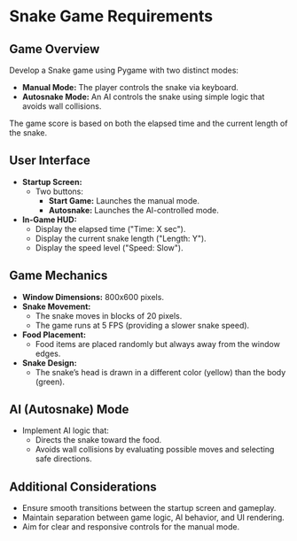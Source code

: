 # Snake Game Requirements

## Game Overview
Develop a Snake game using Pygame with two distinct modes:
- **Manual Mode:** The player controls the snake via keyboard.
- **Autosnake Mode:** An AI controls the snake using simple logic that avoids wall collisions.

The game score is based on both the elapsed time and the current length of the snake.

## User Interface
- **Startup Screen:**
  - Two buttons:
    - **Start Game:** Launches the manual mode.
    - **Autosnake:** Launches the AI-controlled mode.
- **In-Game HUD:**
  - Display the elapsed time ("Time: X sec").
  - Display the current snake length ("Length: Y").
  - Display the speed level ("Speed: Slow").

## Game Mechanics
- **Window Dimensions:** 800x600 pixels.
- **Snake Movement:**
  - The snake moves in blocks of 20 pixels.
  - The game runs at 5 FPS (providing a slower snake speed).
- **Food Placement:**
  - Food items are placed randomly but always away from the window edges.
- **Snake Design:**
  - The snake’s head is drawn in a different color (yellow) than the body (green).

## AI (Autosnake) Mode
- Implement AI logic that:
  - Directs the snake toward the food.
  - Avoids wall collisions by evaluating possible moves and selecting safe directions.

## Additional Considerations
- Ensure smooth transitions between the startup screen and gameplay.
- Maintain separation between game logic, AI behavior, and UI rendering.
- Aim for clear and responsive controls for the manual mode.
